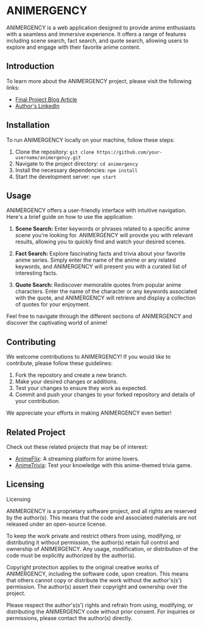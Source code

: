 # ANIMERGENCY

ANIMERGENCY is a web application designed to provide anime enthusiasts with a seamless and immersive experience. It offers a range of features including scene search, fact search, and quote search, allowing users to explore and engage with their favorite anime content.

## Introduction

To learn more about the ANIMERGENCY project, please visit the following links:

- [Final Project Blog Article](https://www.linkedin.com/pulse/animergency-exploring-anime-scenes-facts-quotes-sipho-mlotshwa%3FtrackingId=ik77Stx%252BoTgfb45zqOBegg%253D%253D/?trackingId=ik77Stx%2BoTgfb45zqOBegg%3D%3D)
- [Author's LinkedIn](https://www.linkedin.com/in/sipho-mlotshwa/)

## Installation

To run ANIMERGENCY locally on your machine, follow these steps:
1. Clone the repository: `git clone https://github.com/your-username/animergency.git`
2. Navigate to the project directory: `cd animergency`
3. Install the necessary dependencies: `npm install`
4. Start the development server: `npm start`


## Usage
ANIMERGENCY offers a user-friendly interface with intuitive navigation. Here's a brief guide on how to use the application:

1. **Scene Search:** Enter keywords or phrases related to a specific anime scene you're looking for. ANIMERGENCY will provide you with relevant results, allowing you to quickly find and watch your desired scenes.

2. **Fact Search:** Explore fascinating facts and trivia about your favorite anime series. Simply enter the name of the anime or any related keywords, and ANIMERGENCY will present you with a curated list of interesting facts.

3. **Quote Search:** Rediscover memorable quotes from popular anime characters. Enter the name of the character or any keywords associated with the quote, and ANIMERGENCY will retrieve and display a collection of quotes for your enjoyment.

Feel free to navigate through the different sections of ANIMERGENCY and discover the captivating world of anime!

## Contributing

We welcome contributions to ANIMERGENCY! If you would like to contribute, please follow these guidelines:

1. Fork the repostory and create a new branch.
2. Make your desired changes or additions.
3. Test your changes to ensure they work as expected.
4. Commit and push your changes to your forked repository and details of your contribution.

We appreciate your efforts in making ANIMERGENCY even better!

## Related Project

Check out these related projects that may be of interest:

- [AnimeFlix](https://github.com/username/animeflix): A streaming platform for anime lovers.
- [AnimeTrivia](https://github.com/username/animetrivia): Test your knowledge with this anime-themed trivia game.

## Licensing
Licensing

ANIMERGENCY is a proprietary software project, and all rights are reserved by the author(s). This means that the code and associated materials are not released under an open-source license.

To keep the work private and restrict others from using, modifying, or distributing it without permission, the author(s) retain full control and ownership of ANIMERGENCY. Any usage, modification, or distribution of the code must be explicitly authorized by the author(s).

Copyright protection applies to the original creative works of ANIMERGENCY, including the software code, upon creation. This means that others cannot copy or distribute the work without the author's(s') permission. The author(s) assert their copyright and ownership over the project.

Please respect the author's(s') rights and refrain from using, modifying, or distributing the ANIMERGENCY code without prior consent. For inquiries or permissions, please contact the author(s) directly.



